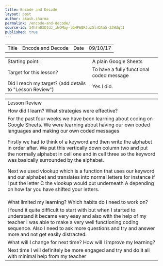 ```yaml
---
title: Encode and Decode
layout: post
author: akash.sharma
permalink: /encode-and-decode/
source-id: 14h7n0IDtdJ_iNQMuy-l6HP6QFJuzSlrDAa5-2JWdqtI
published: true
---
```

<table>
  <tr>
    <td>Title</td>
    <td>Encode and Decode</td>
    <td>Date</td>
    <td>09/10/17</td>
  </tr>
</table>


<table>
  <tr>
    <td>Starting point:</td>
    <td>A plain Google Sheets</td>
  </tr>
  <tr>
    <td>Target for this lesson?</td>
    <td>To have a fully functional coded message</td>
  </tr>
  <tr>
    <td>Did I reach my target? 
(add details to "Lesson Review")</td>
    <td>Yes I did.</td>
  </tr>
</table>


<table>
  <tr>
    <td>Lesson Review</td>
  </tr>
  <tr>
    <td>How did I learn? What strategies were effective? </td>
  </tr>
  <tr>
    <td>For the past four weeks we have been learning about coding on Google Sheets. We were learning about having our own coded languages and making our own coded messages

Firstly we had to think of a keyword and then write the alphabet in order after. We put this vertically down column two and put the normally alphabet in cell one and in cell three so the keyword was basically surrounded by the alphabet.

Next we used vlookup which is a function that uses our keyword and our alphabet and translates into normal letters for instance if i put the letter C the vlookup would put underneath A depending on how far you have shifted your letters.</td>
  </tr>
  <tr>
    <td>What limited my learning? Which habits do I need to work on? </td>
  </tr>
  <tr>
    <td>I found it quite difficult to start with but when I started to understand it became very easy and also with the help of my teacher I was able to make a very well functioning coding sequence. Also I need to ask more questions and try and answer more and not get easily distracted.</td>
  </tr>
  <tr>
    <td>What will I change for next time? How will I improve my learning?</td>
  </tr>
  <tr>
    <td>Next time I will definitely be more engaged and try and do it all with minimal help from my teacher</td>
  </tr>
</table>


 

